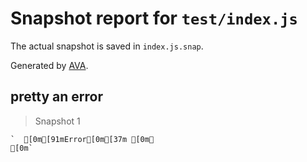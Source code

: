 # Snapshot report for `test/index.js`

The actual snapshot is saved in `index.js.snap`.

Generated by [AVA](https://ava.li).

## pretty an error

> Snapshot 1

    `  [0m[91mError[0m[37m [0m␊
    [0m`
